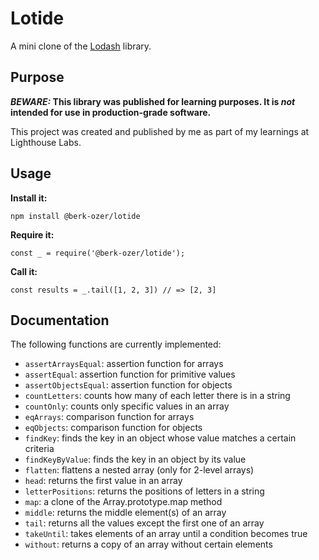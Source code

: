 # Lotide

A mini clone of the [Lodash](https://lodash.com) library.

## Purpose

**_BEWARE:_ This library was published for learning purposes. It is _not_ intended for use in production-grade software.**

This project was created and published by me as part of my learnings at Lighthouse Labs. 

## Usage

**Install it:**

`npm install @berk-ozer/lotide`

**Require it:**

`const _ = require('@berk-ozer/lotide');`

**Call it:**

`const results = _.tail([1, 2, 3]) // => [2, 3]`

## Documentation

The following functions are currently implemented:

* `assertArraysEqual`: assertion function for arrays
* `assertEqual`: assertion function for primitive values
* `assertObjectsEqual`: assertion function for objects
* `countLetters`: counts how many of each letter there is in a string
* `countOnly`: counts only specific values in an array
* `eqArrays`: comparison function for arrays
* `eqObjects`: comparison function for objects
* `findKey`: finds the key in an object whose value matches a certain criteria
* `findKeyByValue`: finds the key in an object by its value
* `flatten`: flattens a nested array (only for 2-level arrays)
* `head`: returns the first value in an array
* `letterPositions`: returns the positions of letters in a string
* `map`: a clone of the Array.prototype.map method
* `middle`: returns the middle element(s) of an array
* `tail`: returns all the values except the first one of an array
* `takeUntil`: takes elements of an array until a condition becomes true
* `without`: returns a copy of an array without certain elements
